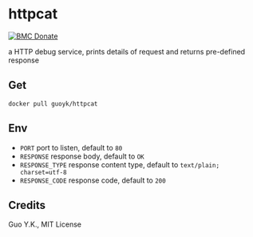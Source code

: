 # httpcat

[![BMC Donate](https://img.shields.io/badge/BMC-Donate-orange)](https://www.buymeacoffee.com/vFa5wfRq6)

a HTTP debug service, prints details of request and returns pre-defined response

## Get

`docker pull guoyk/httpcat`

## Env

* `PORT` port to listen, default to `80`
* `RESPONSE` response body, default to `OK`
* `RESPONSE_TYPE` response content type, default to `text/plain; charset=utf-8`
* `RESPONSE_CODE` response code, default to `200`

## Credits

Guo Y.K., MIT License
